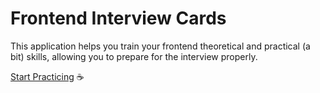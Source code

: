 # Frontend Interview Cards

This application helps you train your frontend theoretical and practical (a bit) skills, allowing you to prepare for the interview properly.

[Start Practicing](https://pengfluf.github.io/Front-end-Interview-Cards) ☕️
